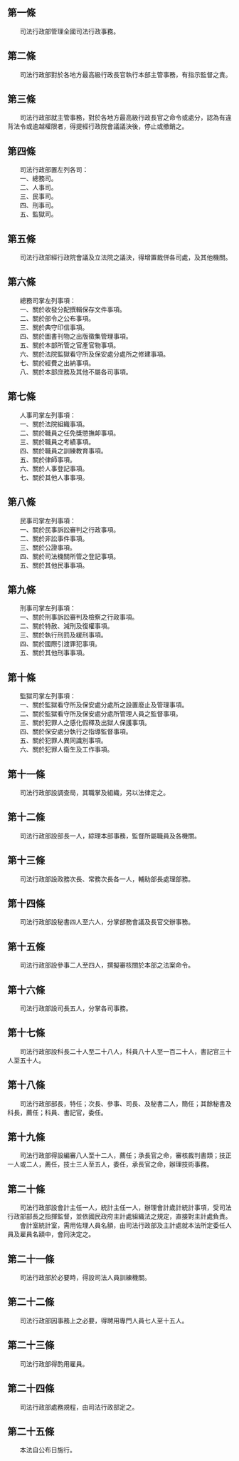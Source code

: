 第一條 
-------
　　司法行政部管理全國司法行政事務。  


第二條 
-------
　　司法行政部對於各地方最高級行政長官執行本部主管事務，有指示監督之責。  


第三條 
-------
　　司法行政部就主管事務，對於各地方最高級行政長官之命令或處分，認為有違背法令或逾越權限者，得提經行政院會議議決後，停止或撤銷之。  


第四條 
-------
　　司法行政部置左列各司：  
　　一、總務司。  
　　二、人事司。  
　　三、民事司。  
　　四、刑事司。  
　　五、監獄司。  


第五條 
-------
　　司法行政部經行政院會議及立法院之議決，得增置裁併各司處，及其他機關。  


第六條 
-------
　　總務司掌左列事項：  
　　一、關於收發分配撰輯保存文件事項。  
　　二、關於部令之公布事項。  
　　三、關於典守印信事項。  
　　四、關於圖書刊物之出版徵集管理事項。  
　　五、關於本部所管之官產官物事項。  
　　六、關於法院監獄看守所及保安處分處所之修建事項。  
　　七、關於經費之出納事項。  
　　八、關於本部庶務及其他不屬各司事項。  


第七條 
-------
　　人事司掌左列事項：  
　　一、關於法院組織事項。  
　　二、關於職員之任免獎懲撫卹事項。  
　　三、關於職員之考績事項。  
　　四、關於職員之訓練教育事項。  
　　五、關於律師事項。  
　　六、關於人事登記事項。  
　　七、關於其他人事事項。  


第八條 
-------
　　民事司掌左列事項：  
　　一、關於民事訴訟審判之行政事項。  
　　二、關於非訟事件事項。  
　　三、關於公證事項。  
　　四、關於司法機關所管之登記事項。  
　　五、關於其他民事事項。  


第九條 
-------
　　刑事司掌左列事項：  
　　一、關於刑事訴訟審判及檢察之行政事項。  
　　二、關於特赦、減刑及復權事項。  
　　三、關於執行刑罰及緩刑事項。  
　　四、關於國際引渡罪犯事項。  
　　五、關於其他刑事事項。  


第十條 
-------
　　監獄司掌左列事項：  
　　一、關於監獄看守所及保安處分處所之設置廢止及管理事項。  
　　二、關於監獄看守所及保安處分處所管理人員之監督事項。  
　　三、關於犯罪人之感化假釋及出獄人保護事項。  
　　四、關於保安處分執行之指導監督事項。  
　　五、關於犯罪人異同識別事項。  
　　六、關於犯罪人衛生及工作事項。  


第十一條 
---------
　　司法行政部設調查局，其職掌及組織，另以法律定之。  


第十二條 
---------
　　司法行政部設部長一人，綜理本部事務，監督所屬職員及各機關。  


第十三條 
---------
　　司法行政部設政務次長、常務次長各一人，輔助部長處理部務。  


第十四條 
---------
　　司法行政部設秘書四人至六人，分掌部務會議及長官交辦事務。  


第十五條 
---------
　　司法行政部設參事二人至四人，撰擬審核關於本部之法案命令。  


第十六條 
---------
　　司法行政部設司長五人，分掌各司事務。  


第十七條 
---------
　　司法行政部設科長二十人至二十八人，科員八十人至一百二十人，書記官三十人至五十人。  


第十八條 
---------
　　司法行政部部長，特任；次長、參事、司長、及秘書二人，簡任；其餘秘書及科長，薦任；科員、書記官，委任。　　　　　　  


第十九條 
---------
　　司法行政部得設編審八人至十二人，薦任；承長官之命，審核裁判書類；技正一人或二人，薦任，技士三人至五人，委任，承長官之命，辦理技術事務。  


第二十條 
---------
　　司法行政部設會計主任一人，統計主任一人，辦理會計歲計統計事項，受司法行政部部長之指揮監督，並依國民政府主計處組織法之規定，直接對主計處負責。  
　　會計室統計室，需用佐理人員名額，由司法行政部及主計處就本法所定委任人員及雇員名額中，會同決定之。  


第二十一條 
-----------
　　司法行政部於必要時，得設司法人員訓練機關。  


第二十二條 
-----------
　　司法行政部因事務上之必要，得聘用專門人員七人至十五人。  


第二十三條 
-----------
　　司法行政部得酌用雇員。  


第二十四條 
-----------
　　司法行政部處務規程，由司法行政部定之。  


第二十五條 
-----------
　　本法自公布日施行。